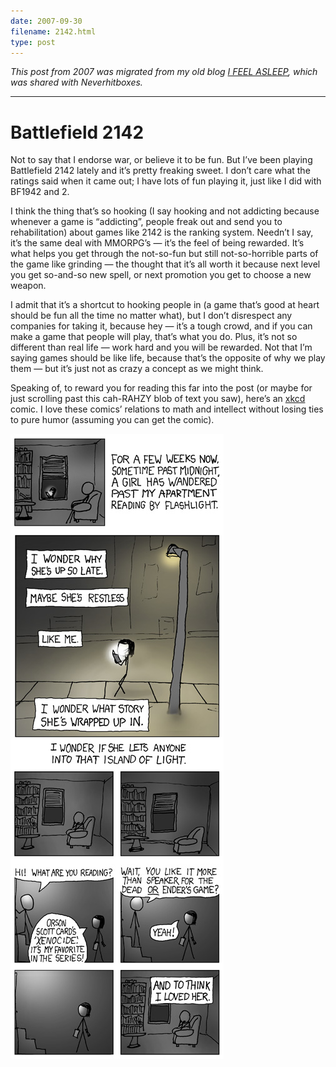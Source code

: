 ```yaml
---
date: 2007-09-30
filename: 2142.html
type: post
---
```


_This post from 2007 was migrated from my old blog [I FEEL
ASLEEP](https://ifeelasleep.wordpress.com/), which was shared with
Neverhitboxes._

---

# Battlefield 2142

Not to say that I endorse war, or believe it to be fun. But I’ve been playing
Battlefield 2142 lately and it’s pretty freaking sweet. I don’t care what the
ratings said when it came out; I have lots of fun playing it, just like I did
with BF1942 and 2.

I think the thing that’s so hooking (I say hooking and not addicting because
whenever a game is “addicting”, people freak out and send you to rehabilitation)
about games like 2142 is the ranking system. Needn’t I say, it’s the same deal
with MMORPG’s — it’s the feel of being rewarded. It’s what helps you get through
the not-so-fun but still not-so-horrible parts of the game like grinding — the
thought that it’s all worth it because next level you get so-and-so new spell,
or next promotion you get to choose a new weapon.

I admit that it’s a shortcut to hooking people in (a game that’s good at heart
should be fun all the time no matter what), but I don’t disrespect any companies
for taking it, because hey — it’s a tough crowd, and if you can make a game that
people will play, that’s what you do. Plus, it’s not so different than real life
— work hard and you will be rewarded. Not that I’m saying games should be like
life, because that’s the opposite of why we play them — but it’s just not as
crazy a concept as we might think.

Speaking of, to reward you for reading this far into the post (or maybe for just
scrolling past this cah-RAHZY blob of text you saw), here’s an
[xkcd](http://xkcd.com/) comic. I love these comics’ relations to math and
intellect without losing ties to pure humor (assuming you can get the comic).

![](/img/2142-xkcd.jpg)
